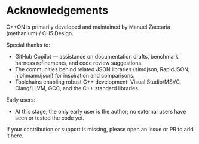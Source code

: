 # Acknowledgements

C++ON is primarily developed and maintained by Manuel Zaccaria (methanium) / CH5 Design.

Special thanks to:
- GitHub Copilot — assistance on documentation drafts, benchmark harness refinements, and code review suggestions.
- The communities behind related JSON libraries (simdjson, RapidJSON, nlohmann/json) for inspiration and comparisons.
- Toolchains enabling robust C++ development: Visual Studio/MSVC, Clang/LLVM, GCC, and the C++ standard libraries.

Early users:
- At this stage, the only early user is the author; no external users have seen or tested the code yet.

If your contribution or support is missing, please open an issue or PR to add it here.